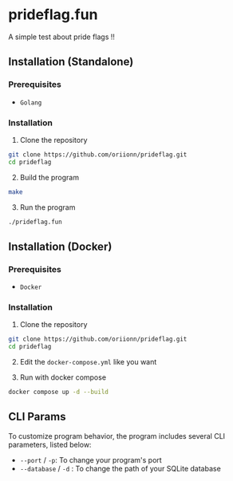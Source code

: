 # prideflag.fun
A simple test about pride flags !!

## Installation (Standalone)
### Prerequisites
- `Golang`

### Installation
1. Clone the repository
```sh
git clone https://github.com/oriionn/prideflag.git
cd prideflag
```

2. Build the program
```sh
make
```

3. Run the program
```sh
./prideflag.fun
```

## Installation (Docker)
### Prerequisites
- `Docker`

### Installation
1. Clone the repository
```sh
git clone https://github.com/oriionn/prideflag.git
cd prideflag
```

2. Edit the `docker-compose.yml` like you want

3. Run with docker compose
```sh
docker compose up -d --build
```

## CLI Params
To customize program behavior, the program includes several CLI parameters, listed below:
- `--port` / `-p`: To change your program's port
- `--database` / `-d` : To change the path of your SQLite database
